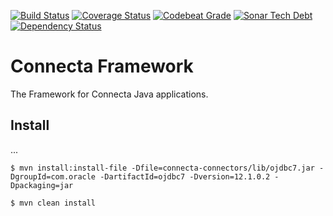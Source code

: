 [![Build Status](https://travis-ci.org/connecta-solutions/connecta-framework.svg?branch=master)](https://travis-ci.org/connecta-solutions/connecta-framework)
[![Coverage Status](https://coveralls.io/repos/github/connecta-solutions/connecta-framework/badge.svg?branch=master)](https://coveralls.io/github/connecta-solutions/connecta-framework?branch=master)
[![Codebeat Grade](https://codebeat.co/badges/8696c6da-decc-46b7-a6d2-b450bc090b03)](https://codebeat.co/projects/github-com-connecta-solutions-connecta-framework)
[![Sonar Tech Debt](https://img.shields.io/sonar/http/sonarqube.com/br.com.cds.connecta.framework:connecta-parent/tech_debt.svg?label=Sonar%20tech%20debt)](https://sonarqube.com/overview?id=br.com.cds.connecta.framework:connecta-parent)
[![Dependency Status](https://www.versioneye.com/user/projects/58b081757b9e15003a17e506/badge.svg?style=flat-square)](https://www.versioneye.com/user/projects/58b081757b9e15003a17e506)


# Connecta Framework

The Framework for Connecta Java applications.

## Install

...
```
$ mvn install:install-file -Dfile=connecta-connectors/lib/ojdbc7.jar -DgroupId=com.oracle -DartifactId=ojdbc7 -Dversion=12.1.0.2 -Dpackaging=jar
```

```
$ mvn clean install
```
